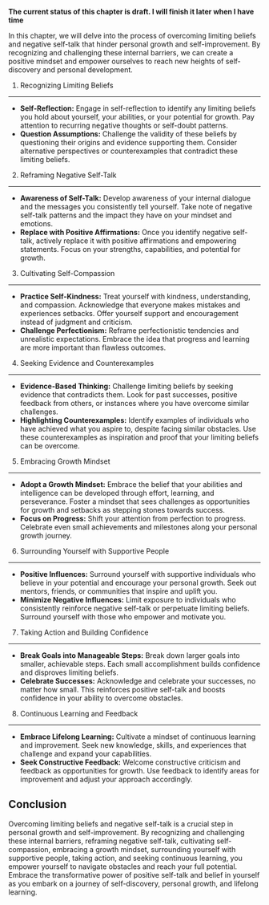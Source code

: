 **The current status of this chapter is draft. I will finish it later when I have time**

In this chapter, we will delve into the process of overcoming limiting beliefs and negative self-talk that hinder personal growth and self-improvement. By recognizing and challenging these internal barriers, we can create a positive mindset and empower ourselves to reach new heights of self-discovery and personal development.

1. Recognizing Limiting Beliefs
-------------------------------

* **Self-Reflection:** Engage in self-reflection to identify any limiting beliefs you hold about yourself, your abilities, or your potential for growth. Pay attention to recurring negative thoughts or self-doubt patterns.
* **Question Assumptions:** Challenge the validity of these beliefs by questioning their origins and evidence supporting them. Consider alternative perspectives or counterexamples that contradict these limiting beliefs.

2. Reframing Negative Self-Talk
-------------------------------

* **Awareness of Self-Talk:** Develop awareness of your internal dialogue and the messages you consistently tell yourself. Take note of negative self-talk patterns and the impact they have on your mindset and emotions.
* **Replace with Positive Affirmations:** Once you identify negative self-talk, actively replace it with positive affirmations and empowering statements. Focus on your strengths, capabilities, and potential for growth.

3. Cultivating Self-Compassion
------------------------------

* **Practice Self-Kindness:** Treat yourself with kindness, understanding, and compassion. Acknowledge that everyone makes mistakes and experiences setbacks. Offer yourself support and encouragement instead of judgment and criticism.
* **Challenge Perfectionism:** Reframe perfectionistic tendencies and unrealistic expectations. Embrace the idea that progress and learning are more important than flawless outcomes.

4. Seeking Evidence and Counterexamples
---------------------------------------

* **Evidence-Based Thinking:** Challenge limiting beliefs by seeking evidence that contradicts them. Look for past successes, positive feedback from others, or instances where you have overcome similar challenges.
* **Highlighting Counterexamples:** Identify examples of individuals who have achieved what you aspire to, despite facing similar obstacles. Use these counterexamples as inspiration and proof that your limiting beliefs can be overcome.

5. Embracing Growth Mindset
---------------------------

* **Adopt a Growth Mindset:** Embrace the belief that your abilities and intelligence can be developed through effort, learning, and perseverance. Foster a mindset that sees challenges as opportunities for growth and setbacks as stepping stones towards success.
* **Focus on Progress:** Shift your attention from perfection to progress. Celebrate even small achievements and milestones along your personal growth journey.

6. Surrounding Yourself with Supportive People
----------------------------------------------

* **Positive Influences:** Surround yourself with supportive individuals who believe in your potential and encourage your personal growth. Seek out mentors, friends, or communities that inspire and uplift you.
* **Minimize Negative Influences:** Limit exposure to individuals who consistently reinforce negative self-talk or perpetuate limiting beliefs. Surround yourself with those who empower and motivate you.

7. Taking Action and Building Confidence
----------------------------------------

* **Break Goals into Manageable Steps:** Break down larger goals into smaller, achievable steps. Each small accomplishment builds confidence and disproves limiting beliefs.
* **Celebrate Successes:** Acknowledge and celebrate your successes, no matter how small. This reinforces positive self-talk and boosts confidence in your ability to overcome obstacles.

8. Continuous Learning and Feedback
-----------------------------------

* **Embrace Lifelong Learning:** Cultivate a mindset of continuous learning and improvement. Seek new knowledge, skills, and experiences that challenge and expand your capabilities.
* **Seek Constructive Feedback:** Welcome constructive criticism and feedback as opportunities for growth. Use feedback to identify areas for improvement and adjust your approach accordingly.

Conclusion
----------

Overcoming limiting beliefs and negative self-talk is a crucial step in personal growth and self-improvement. By recognizing and challenging these internal barriers, reframing negative self-talk, cultivating self-compassion, embracing a growth mindset, surrounding yourself with supportive people, taking action, and seeking continuous learning, you empower yourself to navigate obstacles and reach your full potential. Embrace the transformative power of positive self-talk and belief in yourself as you embark on a journey of self-discovery, personal growth, and lifelong learning.
